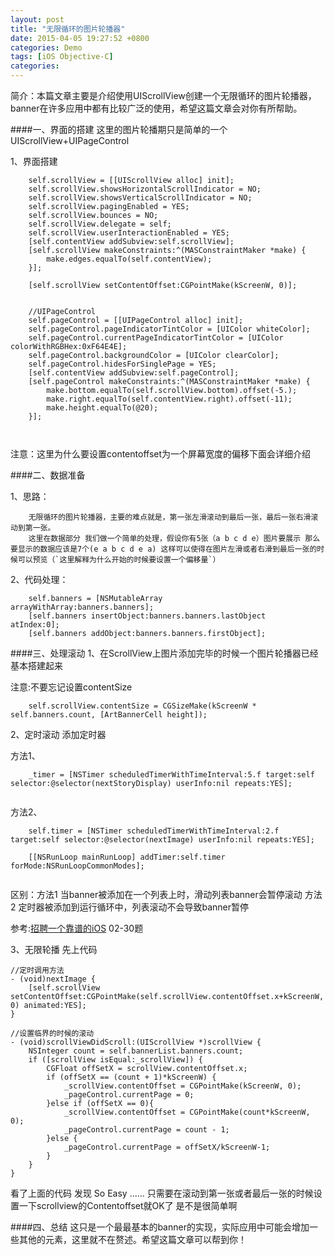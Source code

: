 ```yaml
---
layout: post
title: "无限循环的图片轮播器"
date: 2015-04-05 19:27:52 +0800
categories: Demo
tags: [iOS Objective-C]
categories: 
---
```


简介：本篇文章主要是介绍使用UIScrollView创建一个无限循环的图片轮播器，banner在许多应用中都有比较广泛的使用，希望这篇文章会对你有所帮助。

####一、界面的搭建
这里的图片轮播期只是简单的一个UIScrollView+UIPageControl

1、界面搭建

```
    self.scrollView = [[UIScrollView alloc] init];
    self.scrollView.showsHorizontalScrollIndicator = NO;
    self.scrollView.showsVerticalScrollIndicator = NO;
    self.scrollView.pagingEnabled = YES;
    self.scrollView.bounces = NO;
    self.scrollView.delegate = self;
    self.scrollView.userInteractionEnabled = YES;
    [self.contentView addSubview:self.scrollView];
    [self.scrollView makeConstraints:^(MASConstraintMaker *make) {
        make.edges.equalTo(self.contentView);
    }];
    
    [self.scrollView setContentOffset:CGPointMake(kScreenW, 0)];
    
    
    //UIPageControl
    self.pageControl = [[UIPageControl alloc] init];
    self.pageControl.pageIndicatorTintColor = [UIColor whiteColor];
    self.pageControl.currentPageIndicatorTintColor = [UIColor colorWithRGBHex:0xF64E4E];
    self.pageControl.backgroundColor = [UIColor clearColor];
    self.pageControl.hidesForSinglePage = YES;
    [self.contentView addSubview:self.pageControl];
    [self.pageControl makeConstraints:^(MASConstraintMaker *make) {
        make.bottom.equalTo(self.scrollView.bottom).offset(-5.);
        make.right.equalTo(self.contentView.right).offset(-11);
        make.height.equalTo(@20);
    }];

    
```
注意：这里为什么要设置contentoffset为一个屏幕宽度的偏移下面会详细介绍

####二、数据准备

1、思路：

```
	无限循环的图片轮播器，主要的难点就是，第一张左滑滚动到最后一张，最后一张右滑滚动到第一张。
	这里在数据部分 我们做一个简单的处理，假设你有5张（a b c d e）图片要展示 那么 要显示的数据应该是7个(e a b c d e a) 这样可以使得在图片左滑或者右滑到最后一张的时候可以预览（`这里解释为什么开始的时候要设置一个偏移量`）
```
2、代码处理：

```
	self.banners = [NSMutableArray 										arrayWithArray:banners.banners];
    [self.banners insertObject:banners.banners.lastObject 					atIndex:0];
    [self.banners addObject:banners.banners.firstObject];
```

####三、处理滚动
1、在ScrollView上图片添加完毕的时候一个图片轮播器已经基本搭建起来

注意:不要忘记设置contentSize
	
```
    self.scrollView.contentSize = CGSizeMake(kScreenW * self.banners.count, [ArtBannerCell height]);
```
2、定时滚动
添加定时器

方法1、

```
    _timer = [NSTimer scheduledTimerWithTimeInterval:5.f target:self selector:@selector(nextStoryDisplay) userInfo:nil repeats:YES];
    
```

方法2、

```
    self.timer = [NSTimer scheduledTimerWithTimeInterval:2.f target:self selector:@selector(nextImage) userInfo:nil repeats:YES];
    
    [[NSRunLoop mainRunLoop] addTimer:self.timer forMode:NSRunLoopCommonModes];
    
```
区别：方法1 当banner被添加在一个列表上时，滑动列表banner会暂停滚动
	 方法2 定时器被添加到运行循环中，列表滚动不会导致banner暂停
	 
	 
参考:[招聘一个靠谱的iOS](https://github.com/ChenYilong/iOSInterviewQuestions) 02-30题

3、无限轮播
先上代码

```
//定时调用方法
- (void)nextImage {
    [self.scrollView setContentOffset:CGPointMake(self.scrollView.contentOffset.x+kScreenW, 0) animated:YES];
}

//设置临界的时候的滚动
- (void)scrollViewDidScroll:(UIScrollView *)scrollView {
    NSInteger count = self.bannerList.banners.count;
    if ([scrollView isEqual:_scrollView]) {
        CGFloat offSetX = scrollView.contentOffset.x;
        if (offSetX == (count + 1)*kScreenW) {
            _scrollView.contentOffset = CGPointMake(kScreenW, 0);
            _pageControl.currentPage = 0;
        }else if (offSetX == 0){
            _scrollView.contentOffset = CGPointMake(count*kScreenW, 0);
            _pageControl.currentPage = count - 1;
        }else {
            _pageControl.currentPage = offSetX/kScreenW-1;
        }
    }
}
```
看了上面的代码 发现 So Easy ...... 只需要在滚动到第一张或者最后一张的时候设置一下scrollview的Contentoffset就OK了 是不是很简单啊

####四、总结
	这只是一个最最基本的banner的实现，实际应用中可能会增加一些其他的元素，这里就不在赘述。希望这篇文章可以帮到你！
	

